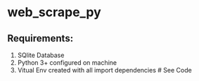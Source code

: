 # web_scrape_py

## Requirements:

1. SQlite Database
2. Python 3+ configured on machine
3. Vitual Env created with all import dependencies # See Code